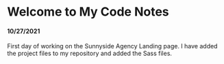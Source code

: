 # Welcome to My Code Notes

#### 10/27/2021

First day of working on the Sunnyside Agency Landing page. I have added the project files to my repository and added the Sass files.
